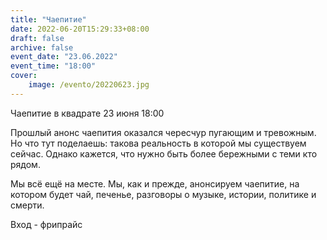 ```yaml
---
title: "Чаепитие"
date: 2022-06-20T15:29:33+08:00
draft: false
archive: false
event_date: "23.06.2022"
event_time: "18:00"
cover: 
    image: /evento/20220623.jpg
---
```

Чаепитие в квадрате
23 июня 18:00

Прошлый анонс чаепития оказался чересчур пугающим и тревожным. Но что тут поделаешь: такова реальность в которой мы существуем сейчас. Однако кажется, что нужно быть более бережными с теми кто рядом.

Мы всё ещё на месте. Мы, как и прежде, анонсируем чаепитие, на котором будет чай, печенье, разговоры о музыке, истории, политике и смерти.

Вход - фрипрайс